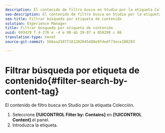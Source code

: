 ```yaml
---
description: El contenido de filtro busca en Studio por la etiqueta Colección.
seo-description: El contenido de filtro busca en Studio por la etiqueta Colección.
seo-title: Filtrar búsqueda por etiqueta de contenido
solution: Experience Manager
title: Filtrar búsqueda por etiqueta de contenido
uuid: 093429 f 4-276 e -4 e 98-ab 39-87 a 059290 c 86
translation-type: tm+mt
source-git-commit: 566ea2587f101202045488e9f4edf73ece100293

---
```



# Filtrar búsqueda por etiqueta de contenido{#filter-search-by-content-tag}

El contenido de filtro busca en Studio por la etiqueta Colección.

1. Seleccione **[!UICONTROL Filter by: Contains]** en **[!UICONTROL Content]** el panel.
1. Introduzca la etiqueta.
